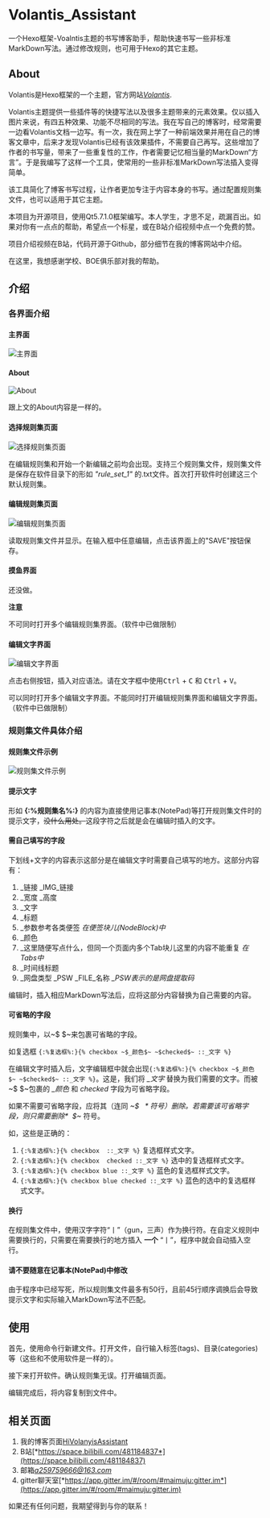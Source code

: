 # Volantis_Assistant

一个Hexo框架-Voalntis主题的书写博客助手，帮助快速书写一些非标准MarkDown写法。通过修改规则，也可用于Hexo的其它主题。

## About

Volantis是Hexo框架的一个主题，官方网站[*Volantis*](https://volantis.js.org/).
  
Volantis主题提供一些插件等的快捷写法以及很多主题带来的元素效果。仅以插入图片来说，有四五种效果、功能不尽相同的写法。我在写自己的博客时，经常需要一边看Volantis文档一边写。有一次，我在网上学了一种前端效果并用在自己的博客文章中，后来才发现Volantis已经有该效果插件，不需要自己再写。这些增加了作者的书写量，带来了一些重复性的工作，作者需要记忆相当量的MarkDown“方言”。于是我编写了这样一个工具，使常用的一些非标准MarkDown写法插入变得简单。

该工具简化了博客书写过程，让作者更加专注于内容本身的书写。通过配置规则集文件，也可以适用于其它主题。

本项目为开源项目，使用Qt5.7.1.0框架编写。本人学生，才思不足，疏漏百出。如果对你有一点点的帮助，希望点一个标星，或在B站介绍视频中点一个免费的赞。

项目介绍视频在B站，代码开源于Github，部分细节在我的博客网站中介绍。

在这里，我想感谢学校、BOE俱乐部对我的帮助。

## 介绍

### 各界面介绍

#### 主界面
![主界面](https://i0.hdslb.com/bfs/article/b123ea02e2d33e79799e9e3e2df31d47481184837.png)

#### About

![About](https://i0.hdslb.com/bfs/article/60dd249de369597946883b3b0fe30045481184837.png)

跟上文的About内容是一样的。

#### 选择规则集页面

![选择规则集页面](https://i0.hdslb.com/bfs/article/0d706abc9b6a8af6f195e9a9d5882696481184837.png)

在编辑规则集和开始一个新编辑之前均会出现。支持三个规则集文件，规则集文件是保存在软件目录下的形如 *"rule_set_1"* 的.txt文件。首次打开软件时创建这三个默认规则集。

#### 编辑规则集页面

![编辑规则集页面](https://i0.hdslb.com/bfs/article/3c2064d7a894359c218b706b6b56fa7f481184837.png)

读取规则集文件并显示。在输入框中任意编辑，点击该界面上的"SAVE"按钮保存。

#### 摸鱼界面

还没做。

**注意**

不可同时打开多个编辑规则集界面。（软件中已做限制）

#### 编辑文字界面

![编辑文字界面](https://i0.hdslb.com/bfs/article/237597fb3950820244c77b44a6783dee481184837.png)

点击右侧按钮，插入对应语法。请在文字框中使用<kbd>Ctrl</kbd> + <kbd>C</kbd> 和 <kbd>Ctrl</kbd> + <kbd>V</kbd>。

可以同时打开多个编辑文字界面。不能同时打开编辑规则集界面和编辑文字界面。（软件中已做限制）

### 规则集文件具体介绍

#### 规则集文件示例

![规则集文件示例](https://i0.hdslb.com/bfs/article/cca4e64978d2245f7085ff9724e4d497481184837.png)

#### 提示文字

形如 **{:%规则集名%:}** 的内容为直接使用记事本(NotePad)等打开规则集文件时的提示文字，~~没什么用处。~~这段字符之后就是会在编辑时插入的文字。

#### 需自己填写的字段

下划线+文字的内容表示这部分是在编辑文字时需要自己填写的地方。这部分内容有：

1. _链接  _IMG_链接
2. _宽度  _高度
3. _文字
4. _标题
5. _参数参考各类便签    *在便签块儿(NodeBlock)中*
6. _颜色
7. _这里随便写点什么，但同一个页面内多个Tab块儿这里的内容不能重复    *在Tabs中*
8. _时间线标题
9. _网盘类型  _PSW  _FILE_名称    *_PSW表示的是网盘提取码*

编辑时，插入相应MarkDown写法后，应将这部分内容替换为自己需要的内容。

#### 可省略的字段

规则集中，以~$ $~来包裹可省略的字段。

如复选框 `{:%复选框%:}{% checkbox ~$_颜色$~ ~$checked$~ ::_文字 %}`

在编辑文字时插入后，文字编辑框中就会出现`{:%复选框%:}{% checkbox ~$_颜色$~ ~$checked$~ ::_文字 %}`。这是，我们将 *_文字* 替换为我们需要的文字。而被~$ $~包裹的 *_颜色* 和 *checked* 字段为可省略字段。

如果不需要可省略字段，应将其（连同 *~$ $~* 符号）删除。若需要该可省略字段，则只需要删除 *~$ $~* 符号。

如，这些是正确的：

1. `{:%复选框%:}{% checkbox  ::_文字 %}`    复选框样式文字。
2. `{:%复选框%:}{% checkbox  checked ::_文字 %}`    选中的复选框样式文字。
3. `{:%复选框%:}{% checkbox blue ::_文字 %}`    蓝色的复选框样式文字。
4. `{:%复选框%:}{% checkbox blue checked ::_文字 %}`    蓝色的选中的复选框样式文字。

#### 换行

在规则集文件中，使用汉字字符“丨”（gun，三声）作为换行符。在自定义规则中需要换行的，只需要在需要换行的地方插入 **一个** “丨”，程序中就会自动插入空行。

#### 请不要随意在记事本(NotePad)中修改

由于程序中已经写死，所以规则集文件最多有50行，且前45行顺序调换后会导致提示文字和实际输入MarkDown写法不匹配。

## 使用

首先，使用命令行新建文件。打开文件，自行输入标签(tags)、目录(categories)等（这些和不使用软件是一样的）。

接下来打开软件。确认规则集无误。打开编辑页面。

编辑完成后，将内容复制到文件中。

## 相关页面

1. 我的博客页面[HiVolanyisAssistant](https://changakira.github.io/2024/07/24/HiVolanyisAssistant/)
2. B站[*https://space.bilibili.com/481184837*](https://space.bilibili.com/481184837)
3. 邮箱[*a259759666@163.com*](mailto:a259759666@163.com)
4. gitter聊天室[*https://app.gitter.im/#/room/#maimuju:gitter.im*](https://app.gitter.im/#/room/#maimuju:gitter.im)

如果还有任何问题，我期望得到与你的联系！
